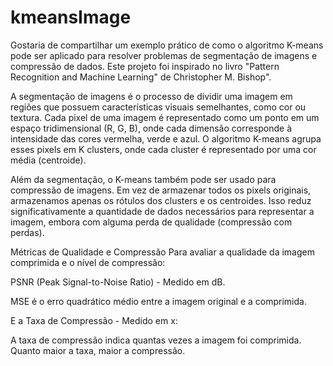 # kmeansImage

Gostaria de compartilhar um exemplo prático de como o algoritmo K-means pode ser aplicado para resolver
problemas de segmentação de imagens e compressão de dados.
Este projeto foi inspirado no livro "Pattern Recognition and Machine Learning" de Christopher M. Bishop".

A segmentação de imagens é o processo de dividir uma imagem 
em regiões que possuem características visuais semelhantes, 
como cor ou textura. Cada pixel de uma imagem é representado como um ponto em 
um espaço tridimensional (R, G, B), onde cada dimensão corresponde à intensidade das cores vermelha, verde e azul.
O algoritmo K-means agrupa esses pixels em K clusters, onde cada cluster é representado por uma cor média (centroide).

Além da segmentação, o K-means também pode ser usado para compressão de imagens. 
Em vez de armazenar todos os pixels originais, armazenamos apenas os rótulos dos clusters e os centroides.
Isso reduz significativamente a quantidade de dados necessários para representar a imagem, 
embora com alguma perda de qualidade (compressão com perdas).

Métricas de Qualidade e Compressão
Para avaliar a qualidade da imagem comprimida e o nível de compressão:

PSNR (Peak Signal-to-Noise Ratio) - Medido em dB.

MSE é o erro quadrático médio entre a imagem original e a comprimida.

E a Taxa de Compressão - Medido em x:

A taxa de compressão indica quantas vezes a imagem foi comprimida. Quanto maior a taxa, maior a compressão.

